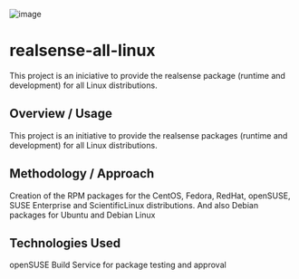 ![image](https://github.com/cabelo/realsense-all-linux/assets/675645/c0a538e9-75c6-4b2a-9491-007995f653a6)

# realsense-all-linux
 This project is an iniciative to provide the realsense package (runtime and development) for all Linux distributions.

## Overview / Usage
This project is an initiative to provide the realsense packages (runtime and development) for all Linux distributions.

## Methodology / Approach
Creation of the RPM packages for the CentOS, Fedora, RedHat, openSUSE, SUSE Enterprise and ScientificLinux distributions.
And also Debian packages for Ubuntu and Debian Linux

## Technologies Used
openSUSE Build Service for package testing and approval

